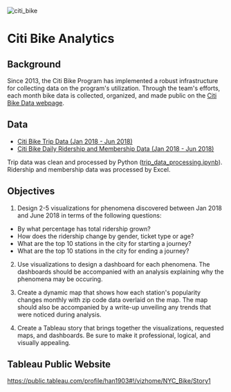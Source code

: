 ![citi_bike](https://cdn.vox-cdn.com/thumbor/RuFqla_KS02GYbGATcNWqrOWMRg=/0x0:2000x1333/1200x800/filters:focal(493x373:813x693)/cdn.vox-cdn.com/uploads/chorus_image/image/65043429/170920_14_06_43_5DS_6465.0.jpg)
# Citi Bike Analytics
## Background
Since 2013, the Citi Bike Program has implemented a robust infrastructure for collecting data on the program's utilization. Through the team's efforts, each month bike data is collected, organized, and made public on the [Citi Bike Data webpage](https://www.citibikenyc.com/system-data).
## Data
* [Citi Bike Trip Data (Jan 2018 - Jun 2018)](https://www.citibikenyc.com/system-data)
* [Citi Bike Daily Ridership and Membership Data (Jan 2018 - Jun 2018)](https://www.citibikenyc.com/system-data)

Trip data was clean and processed by Python ([trip_data_processing.ipynb](trip_data_processing.ipynb)). Ridership and membership data was processed by Excel.
## Objectives
1. Design 2-5 visualizations for phenomena discovered between Jan 2018 and June 2018 in terms of the following questions: 
* By what percentage has total ridership grown?
* How does the ridership change by gender, ticket type or age?
* What are the top 10 stations in the city for starting a journey?
* What are the top 10 stations in the city for ending a journey? 
2. Use visualizations to design a dashboard for each phenomena. The dashboards should be accompanied with an analysis explaining why the phenomena may be occuring.
3. Create a dynamic map that shows how each station's popularity changes monthly with zip code data overlaid on the map. The map should also be accompanied by a write-up unveiling any trends that were noticed during analysis.

4. Create a Tableau story that brings together the visualizations, requested maps, and dashboards. Be sure to make it professional, logical, and visually appealing.
## Tableau Public Website
https://public.tableau.com/profile/han1903#!/vizhome/NYC_Bike/Story1
